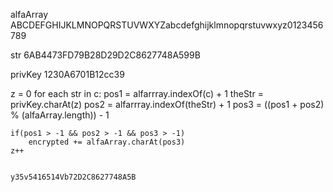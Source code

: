 alfaArray
ABCDEFGHIJKLMNOPQRSTUVWXYZabcdefghijklmnopqrstuvwxyz0123456789

str
6AB4473FD79B28D29D2C8627748A599B

privKey
1230A6701B12cc39

z = 0
for each str in c:
    pos1 = alfarrray.indexOf(c) + 1
    theStr = privKey.charAt(z)
    pos2 = alfarrray.indexOf(theStr) + 1
    pos3 = ((pos1 + pos2) % (alfaArray.length)) - 1
    
    if(pos1 > -1 && pos2 > -1 && pos3 > -1)
        encrypted += alfaArray.charAt(pos3)
    z++

    
    y35v5416514Vb72D2C8627748A5B

